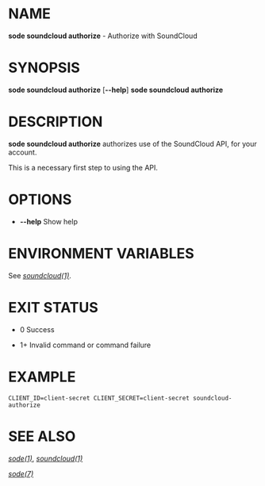 # NAME

**sode soundcloud authorize** - Authorize with SoundCloud

# SYNOPSIS

**sode soundcloud authorize** \[**--help**\]
**sode soundcloud authorize**

# DESCRIPTION

**sode soundcloud authorize** authorizes use of the SoundCloud API, for your account.

This is a necessary first step to using the API.

# OPTIONS

  - **--help**
    Show help

# ENVIRONMENT VARIABLES

See [*soundcloud(1)*](./soundcloud.1.md).

# EXIT STATUS

  - 0
    Success

  - 1+
    Invalid command or command failure

# EXAMPLE

```shell
CLIENT_ID=client-secret CLIENT_SECRET=client-secret soundcloud-authorize
```

# SEE ALSO

[*sode(1)*](../sode.1.md), [*soundcloud(1)*](./soundcloud.1.md)

[*sode(7)*](../sode.7.md)
